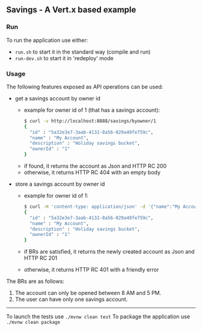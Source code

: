 ## Savings - A Vert.x based example



### Run

To run the application use either:
- `run.sh` to start it in the standard way (compile and run)
- `run-dev.sh` to start it in 'redeploy' mode


### Usage

The following features exposed as API operations can be used:

- get a savings account by owner id
    - example for owner id of 1 (that has a savings account):
      ```bash
      $ curl -v http://localhost:8888/savings/byowner/1
      {
        "id" : "5a32e3e7-3aab-4132-8a56-029a49fe759c",
        "name" : "My Account",
        "description" : "Holiday savings bucket",
        "ownerId" : "1"
      }
      ```
    - if found, it returns the account as Json and HTTP RC 200
    - otherwise, it returns HTTP RC 404 with an empty body
    
- store a savings account by owner id
    - example for owner id of 1:
      ```bash
      $ curl -H 'content-type: application/json' -d '{"name":"My Account","description":"Holiday savings bucket"}' http://localhost:8888/savings/byowner/1
      {
        "id" : "5a32e3e7-3aab-4132-8a56-029a49fe759c",
        "name" : "My Account",
        "description" : "Holiday savings bucket",
        "ownerId" : "1"
      }
      ```

    - if BRs are satisfied, it returns the newly created account as Json and HTTP RC 201
    - otherwise, it returns HTTP RC 401 with a friendly error

The BRs are as follows:
1. The account can only be opened between 8 AM and 5 PM.
2. The user can have only one savings account.

_________________________


To launch the tests use `./mvnw clean test`
To package the application use `./mvnw clean package`

